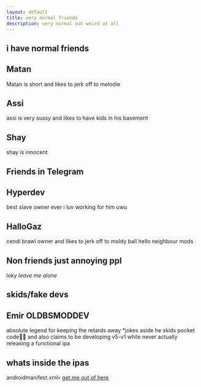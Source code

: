 ```yaml
---
layout: default
title: very normal friends
description: very normal not weird at all
---
```

## i have normal friends
## Matan
Matan is short and likes to jerk off to melodie
## Assi
assi is very sussy and likes to have kids in his basement
## Shay
shay is innocent
## Friends in Telegram
## Hyperdev
best slave owner ever i luv working for him uwu
## HalloGaz
cendi brawl owner and likes to jerk off to moldy ball hello neighbour mods
## Non friends just annoying ppl
loky *leave me alone*
## skids/fake devs
## Emir OLDBSMODDEV
absolute legend for keeping the retards away *jokes aside he skids pocket code🙏💀 and also claims to be developing v5-v1 while never actually releasing a functional ipa
## whats inside the ipas
androidmanifest.xml💀
[get me out of here](./)
